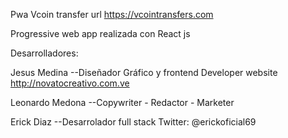 Pwa Vcoin transfer
url https://vcointransfers.com

Progressive web app realizada con React js 

Desarrolladores:

Jesus Medina --Diseñador Gráfico y frontend Developer
website http://novatocreativo.com.ve

Leonardo Medona --Copywriter - Redactor - Marketer

Erick Diaz --Desarrolador full stack
Twitter: @erickoficial69
